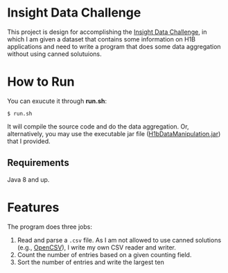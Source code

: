 # Insight Data Challenge

This project is design for accomplishing the [Insight Data Challenge](https://github.com/InsightDataScience/h1b_statistics), in which I am given a dataset that contains some information on H1B applications and need to write a program that does some data aggregation without using canned solutuions.

# How to Run

You can exucute it through **run.sh**:
```
$ run.sh
```
It will compile the source code and do the data aggregation. Or, alternatively, you may use the executable jar file ([H1bDataManipulation.jar](https://github.com/skuimsc/Insight_data_challenge/blob/master/H1bDataManipulation.jar "H1bDataManipulation.jar")) that I provided.
## Requirements
Java 8 and up.

# Features

The program does three jobs:

 1. Read and parse a `.csv` file. As I am not allowed to use canned solutions (e.g., [OpenCSV](http://opencsv.sourceforge.net)),  I write my own CSV reader and writer.
 2. Count the number of entries based on a given counting field. 
 3. Sort the number of entries and write the largest ten 

<!--stackedit_data:
eyJoaXN0b3J5IjpbOTA1OTcwMzA4LDMyMjE4MDg4LC04Mzg0MT
g0MzEsNDU0NjgzMDMsLTEyNDAwNTQzODAsLTE0OTA5ODM1NzEs
MTIwMTgxOTI4LDU4NDAwNjEzOCwtMTU1OTMyMTc1NywtMTc0Mz
Q2NDQ2OV19
-->